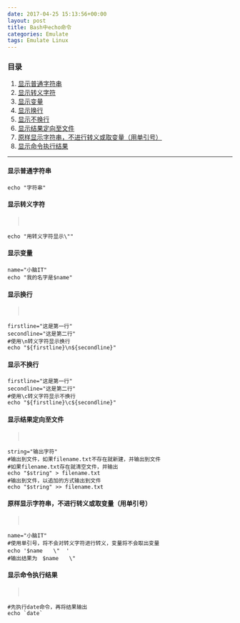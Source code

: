 ```yaml
---
date: 2017-04-25 15:13:56+00:00
layout: post
title: Bash中echo命令
categories: Emulate
tags: Emulate Linux
---
```


### 目录

1. [显示普通字符串](#step1)
2. [显示转义字符](#step2)
3. [显示变量](#step3)
4. [显示换行](#step4)
5. [显示不换行](#step5)
6. [显示结果定向至文件](#step6)
7. [原样显示字符串，不进行转义或取变量（用单引号）](#step7)
8. [显示命令执行结果](#step8)

---
#### <span id="step1">显示普通字符串</span>
> 
```
echo "字符串"
```

#### <span id="step2">显示转义字符</span>
>　
```
echo "用转义字符显示\""
```

#### <span id="step3">显示变量</span>
> 
```
name="小脑IT"
echo "我的名字是$name"
```

#### <span id="step4">显示换行</span>
>　
```
firstline="这是第一行"
secondline="这是第二行"
#使用\n转义字符显示换行
echo "${firstline}\n${secondline}"
```

#### <span id="step5">显示不换行</span>
> 
```
firstline="这是第一行"
secondline="这是第二行"
#使用\c转义字符显示不换行
echo "${firstline}\c${secondline}"
```

#### <span id="step6">显示结果定向至文件</span>
>　
```
string="输出字符"
#输出到文件，如果filename.txt不存在就新建，并输出到文件
#如果filename.txt存在就清空文件，并输出
echo "$string" > filename.txt
#输出到文件，以追加的方式输出到文件
echo "$string" >> filename.txt
```

#### <span id="step7">原样显示字符串，不进行转义或取变量（用单引号）</span>
>　
```
name="小脑IT"
#使用单引号，将不会对转义字符进行转义，变量将不会取出变量
echo '$name　　\"  '
#输出结果为　$name　　\"  
```

#### <span id="step8">显示命令执行结果</span>
>　
```
#先执行date命令，再将结果输出
echo `date`
```